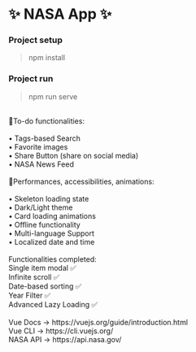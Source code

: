 # ✨ NASA App ✨

### Project setup

> npm install

### Project run

> npm run serve
 <br />
 🎯To-do functionalities:<br />
 <br />
 • Tags-based Search<br />
 • Favorite images<br />
 • Share Button (share on social media)<br />
 • NASA News Feed<br />
 <br />
 🚀Performances, accessibilities, animations:<br />
 <br />
 • Skeleton loading state<br />
 • Dark/Light theme<br />
 • Card loading animations<br />
 • Offline functionality<br />
 • Multi-language Support<br />
 • Localized date and time<br />
 <br/>
 Functionalities completed: <br /> Single item modal ✅ <br /> Infinite scroll ✅ <br /> Date-based sorting ✅ <br /> Year Filter ✅ <br /> Advanced Lazy Loading ✅
 <br/>
 <br/>
 Vue Docs -> https://vuejs.org/guide/introduction.html <br />
 Vue CLI -> https://cli.vuejs.org/ <br />
 NASA API -> https://api.nasa.gov/
